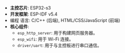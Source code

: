- **主控芯片**: ESP32-s3
- **开发框架**: ESP-IDF v5.4
- 编程
  语言: C/C++ (后端), HTML/CSS/JavaScript (前端)
- **核心组件**:
    - `esp_http_server`:
    用于构建网页服务器。
    - `esp_wifi`: 用于 Wi-Fi 连接。
    - `driver/uart`: 用于与主控板进行串口通信。
